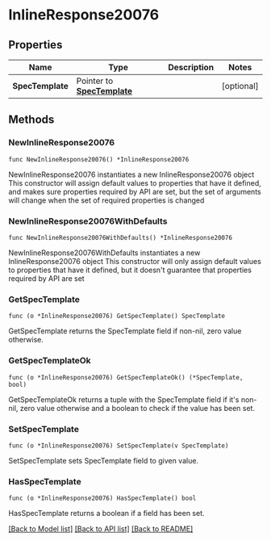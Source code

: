 # InlineResponse20076

## Properties

Name | Type | Description | Notes
------------ | ------------- | ------------- | -------------
**SpecTemplate** | Pointer to [**SpecTemplate**](specTemplate.md) |  | [optional] 

## Methods

### NewInlineResponse20076

`func NewInlineResponse20076() *InlineResponse20076`

NewInlineResponse20076 instantiates a new InlineResponse20076 object
This constructor will assign default values to properties that have it defined,
and makes sure properties required by API are set, but the set of arguments
will change when the set of required properties is changed

### NewInlineResponse20076WithDefaults

`func NewInlineResponse20076WithDefaults() *InlineResponse20076`

NewInlineResponse20076WithDefaults instantiates a new InlineResponse20076 object
This constructor will only assign default values to properties that have it defined,
but it doesn't guarantee that properties required by API are set

### GetSpecTemplate

`func (o *InlineResponse20076) GetSpecTemplate() SpecTemplate`

GetSpecTemplate returns the SpecTemplate field if non-nil, zero value otherwise.

### GetSpecTemplateOk

`func (o *InlineResponse20076) GetSpecTemplateOk() (*SpecTemplate, bool)`

GetSpecTemplateOk returns a tuple with the SpecTemplate field if it's non-nil, zero value otherwise
and a boolean to check if the value has been set.

### SetSpecTemplate

`func (o *InlineResponse20076) SetSpecTemplate(v SpecTemplate)`

SetSpecTemplate sets SpecTemplate field to given value.

### HasSpecTemplate

`func (o *InlineResponse20076) HasSpecTemplate() bool`

HasSpecTemplate returns a boolean if a field has been set.


[[Back to Model list]](../README.md#documentation-for-models) [[Back to API list]](../README.md#documentation-for-api-endpoints) [[Back to README]](../README.md)


